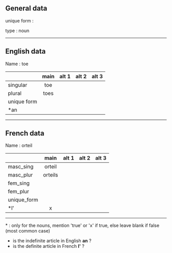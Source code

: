 ## General data

unique form :

type : noun

---

## English data

Name : toe

|             | main | alt 1 | alt 2 | alt 3 |
| :---------- | :--: | :---: | :---: | ----- |
| singular    | toe  |       |       |       |
| plural      | toes |       |       |       |
| unique form |      |       |       |       |
| \*an        |      |       |       |       |

---

## French data

Name : orteil

|             |  main   | alt 1 | alt 2 | alt 3 |
| :---------- | :-----: | :---: | :---: | :---: |
| masc_sing   | orteil  |       |       |       |
| masc_plur   | orteils |       |       |       |
| fem_sing    |         |       |       |       |
| fem_plur    |         |       |       |       |
| unique_form |         |       |       |       |
| \*l'        |    x    |       |       |       |

---

\* : only for the nouns, mention 'true' or 'x' if true, else leave blank if false (most common case)

- is the indefinite article in English **an** ?
- is the definite article in French **l'** ?
